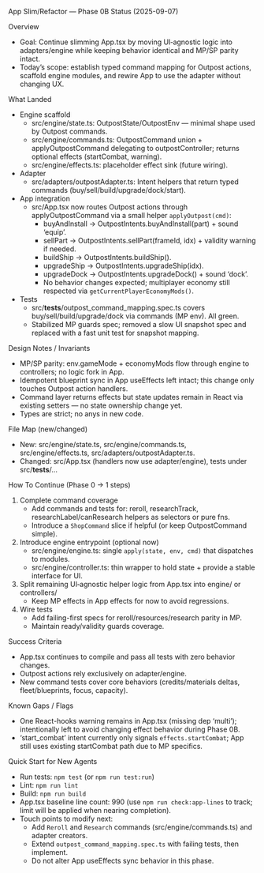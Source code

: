 App Slim/Refactor — Phase 0B Status (2025-09-07)

Overview
- Goal: Continue slimming App.tsx by moving UI‑agnostic logic into adapters/engine while keeping behavior identical and MP/SP parity intact.
- Today’s scope: establish typed command mapping for Outpost actions, scaffold engine modules, and rewire App to use the adapter without changing UX.

What Landed
- Engine scaffold
  - src/engine/state.ts: OutpostState/OutpostEnv — minimal shape used by Outpost commands.
  - src/engine/commands.ts: OutpostCommand union + applyOutpostCommand delegating to outpostController; returns optional effects (startCombat, warning).
  - src/engine/effects.ts: placeholder effect sink (future wiring).
- Adapter
  - src/adapters/outpostAdapter.ts: Intent helpers that return typed commands (buy/sell/build/upgrade/dock/start).
- App integration
  - src/App.tsx now routes Outpost actions through applyOutpostCommand via a small helper `applyOutpost(cmd)`:
    - buyAndInstall → OutpostIntents.buyAndInstall(part) + sound ‘equip’.
    - sellPart → OutpostIntents.sellPart(frameId, idx) + validity warning if needed.
    - buildShip → OutpostIntents.buildShip().
    - upgradeShip → OutpostIntents.upgradeShip(idx).
    - upgradeDock → OutpostIntents.upgradeDock() + sound ‘dock’.
    - No behavior changes expected; multiplayer economy still respected via `getCurrentPlayerEconomyMods()`.
- Tests
  - src/__tests__/outpost_command_mapping.spec.ts covers buy/sell/build/upgrade/dock via commands (MP env). All green.
  - Stabilized MP guards spec; removed a slow UI snapshot spec and replaced with a fast unit test for snapshot mapping.

Design Notes / Invariants
- MP/SP parity: env.gameMode + economyMods flow through engine to controllers; no logic fork in App.
- Idempotent blueprint sync in App useEffects left intact; this change only touches Outpost action handlers.
- Command layer returns effects but state updates remain in React via existing setters — no state ownership change yet.
- Types are strict; no anys in new code.

File Map (new/changed)
- New: src/engine/state.ts, src/engine/commands.ts, src/engine/effects.ts, src/adapters/outpostAdapter.ts.
- Changed: src/App.tsx (handlers now use adapter/engine), tests under src/__tests__/…

How To Continue (Phase 0 → 1 steps)
1) Complete command coverage
   - Add commands and tests for: reroll, researchTrack, researchLabel/canResearch helpers as selectors or pure fns.
   - Introduce a `ShopCommand` slice if helpful (or keep OutpostCommand simple).
2) Introduce engine entrypoint (optional now)
   - src/engine/engine.ts: single `apply(state, env, cmd)` that dispatches to modules.
   - src/engine/controller.ts: thin wrapper to hold state + provide a stable interface for UI.
3) Split remaining UI‑agnostic helper logic from App.tsx into engine/ or controllers/
   - Keep MP effects in App effects for now to avoid regressions.
4) Wire tests
   - Add failing-first specs for reroll/resources/research parity in MP.
   - Maintain ready/validity guards coverage.

Success Criteria
- App.tsx continues to compile and pass all tests with zero behavior changes.
- Outpost actions rely exclusively on adapter/engine.
- New command tests cover core behaviors (credits/materials deltas, fleet/blueprints, focus, capacity).

Known Gaps / Flags
- One React-hooks warning remains in App.tsx (missing dep ‘multi’); intentionally left to avoid changing effect behavior during Phase 0B.
- ‘start_combat’ intent currently only signals `effects.startCombat`; App still uses existing startCombat path due to MP specifics.

Quick Start for New Agents
- Run tests: `npm test` (or `npm run test:run`)
- Lint: `npm run lint`
- Build: `npm run build`
- App.tsx baseline line count: 990 (use `npm run check:app-lines` to track; limit will be applied when nearing completion).
- Touch points to modify next:
  - Add `Reroll` and `Research` commands (src/engine/commands.ts) and adapter creators.
  - Extend `outpost_command_mapping.spec.ts` with failing tests, then implement.
  - Do not alter App useEffects sync behavior in this phase.
